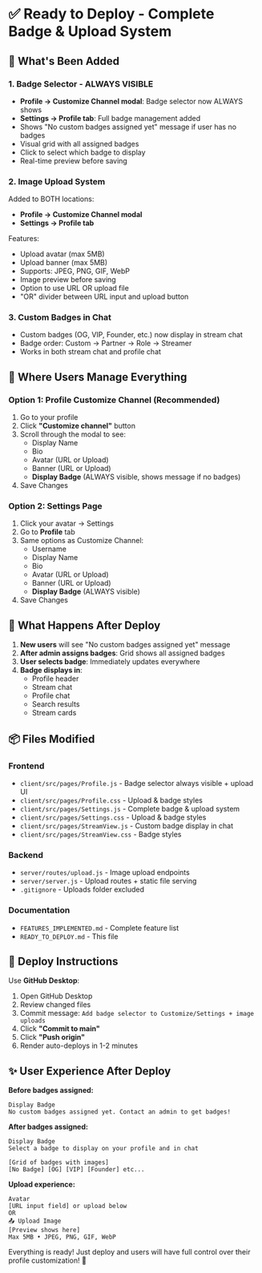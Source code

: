 # ✅ Ready to Deploy - Complete Badge & Upload System

## 🎉 What's Been Added

### 1. Badge Selector - ALWAYS VISIBLE
- **Profile → Customize Channel modal**: Badge selector now ALWAYS shows
- **Settings → Profile tab**: Full badge management added
- Shows "No custom badges assigned yet" message if user has no badges
- Visual grid with all assigned badges
- Click to select which badge to display
- Real-time preview before saving

### 2. Image Upload System
Added to BOTH locations:
- **Profile → Customize Channel modal**
- **Settings → Profile tab**

Features:
- Upload avatar (max 5MB)
- Upload banner (max 5MB)
- Supports: JPEG, PNG, GIF, WebP
- Image preview before saving
- Option to use URL OR upload file
- "OR" divider between URL input and upload button

### 3. Custom Badges in Chat
- Custom badges (OG, VIP, Founder, etc.) now display in stream chat
- Badge order: Custom → Partner → Role → Streamer
- Works in both stream chat and profile chat

## 📍 Where Users Manage Everything

### Option 1: Profile Customize Channel (Recommended)
1. Go to your profile
2. Click **"Customize channel"** button
3. Scroll through the modal to see:
   - Display Name
   - Bio
   - Avatar (URL or Upload)
   - Banner (URL or Upload)
   - **Display Badge** (ALWAYS visible, shows message if no badges)
4. Save Changes

### Option 2: Settings Page
1. Click your avatar → Settings
2. Go to **Profile** tab
3. Same options as Customize Channel:
   - Username
   - Display Name
   - Bio
   - Avatar (URL or Upload)
   - Banner (URL or Upload)
   - **Display Badge** (ALWAYS visible)
4. Save Changes

## 🔄 What Happens After Deploy

1. **New users** will see "No custom badges assigned yet" message
2. **After admin assigns badges**: Grid shows all assigned badges
3. **User selects badge**: Immediately updates everywhere
4. **Badge displays in**:
   - Profile header
   - Stream chat
   - Profile chat
   - Search results
   - Stream cards

## 📦 Files Modified

### Frontend
- `client/src/pages/Profile.js` - Badge selector always visible + upload UI
- `client/src/pages/Profile.css` - Upload & badge styles
- `client/src/pages/Settings.js` - Complete badge & upload system
- `client/src/pages/Settings.css` - Upload & badge styles
- `client/src/pages/StreamView.js` - Custom badge display in chat
- `client/src/pages/StreamView.css` - Badge styles

### Backend
- `server/routes/upload.js` - Image upload endpoints
- `server/server.js` - Upload routes + static file serving
- `.gitignore` - Uploads folder excluded

### Documentation
- `FEATURES_IMPLEMENTED.md` - Complete feature list
- `READY_TO_DEPLOY.md` - This file

## 🚀 Deploy Instructions

Use **GitHub Desktop**:
1. Open GitHub Desktop
2. Review changed files
3. Commit message: `Add badge selector to Customize/Settings + image uploads`
4. Click **"Commit to main"**
5. Click **"Push origin"**
6. Render auto-deploys in 1-2 minutes

## ✨ User Experience After Deploy

**Before badges assigned:**
```
Display Badge
No custom badges assigned yet. Contact an admin to get badges!
```

**After badges assigned:**
```
Display Badge
Select a badge to display on your profile and in chat

[Grid of badges with images]
[No Badge] [OG] [VIP] [Founder] etc...
```

**Upload experience:**
```
Avatar
[URL input field] or upload below
OR
📤 Upload Image
[Preview shows here]
Max 5MB • JPEG, PNG, GIF, WebP
```

Everything is ready! Just deploy and users will have full control over their profile customization! 🎊

